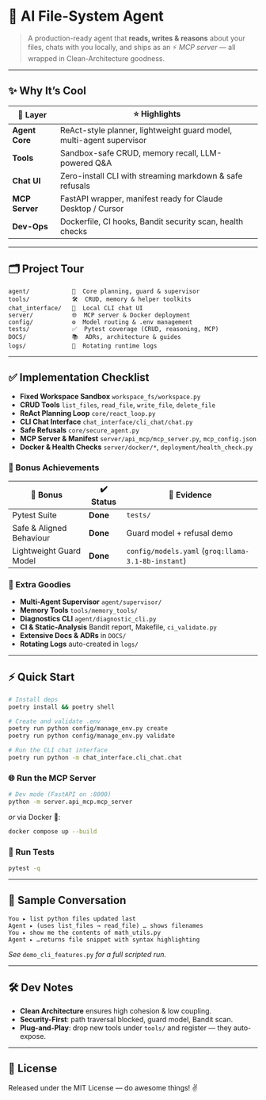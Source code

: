 # 🚀 **AI File-System Agent**

> A production-ready agent that **reads, writes & reasons** about your files, chats with you locally, and ships as an ⚡️ _MCP server_ — all wrapped in Clean-Architecture goodness.

---

## ✨ Why It’s Cool

| 🧩 Layer       | ⭐️ Highlights                                                       |
| -------------- | -------------------------------------------------------------------- |
| **Agent Core** | ReAct-style planner, lightweight guard model, multi-agent supervisor |
| **Tools**      | Sandbox-safe CRUD, memory recall, LLM-powered Q&A                    |
| **Chat UI**    | Zero-install CLI with streaming markdown & safe refusals             |
| **MCP Server** | FastAPI wrapper, manifest ready for Claude Desktop / Cursor          |
| **Dev-Ops**    | Dockerfile, CI hooks, Bandit security scan, health checks            |

---

## 🗂️ Project Tour

```text
agent/            🤖  Core planning, guard & supervisor
tools/            🛠️  CRUD, memory & helper toolkits
chat_interface/   💬  Local CLI chat UI
server/           🌐  MCP server & Docker deployment
config/           ⚙️  Model routing & .env management
tests/            ✅  Pytest coverage (CRUD, reasoning, MCP)
DOCS/             📚  ADRs, architecture & guides
logs/             📝  Rotating runtime logs
```

---

## ✅ Implementation Checklist

- **Fixed Workspace Sandbox** `workspace_fs/workspace.py`
- **CRUD Tools** `list_files`, `read_file`, `write_file`, `delete_file`
- **ReAct Planning Loop** `core/react_loop.py`
- **CLI Chat Interface** `chat_interface/cli_chat/chat.py`
- **Safe Refusals** `core/secure_agent.py`
- **MCP Server & Manifest** `server/api_mcp/mcp_server.py`, `mcp_config.json`
- **Docker & Health Checks** `server/docker/*`, `deployment/health_check.py`

### 🌟 Bonus Achievements

| 🌟 Bonus                 | ✔️ Status | 📎 Evidence                                        |
| ------------------------ | --------- | -------------------------------------------------- |
| Pytest Suite             | **Done**  | `tests/`                                           |
| Safe & Aligned Behaviour | **Done**  | Guard model + refusal demo                         |
| Lightweight Guard Model  | **Done**  | `config/models.yaml` (`groq:llama-3.1-8b-instant`) |

### 🎁 Extra Goodies

- **Multi-Agent Supervisor** `agent/supervisor/`
- **Memory Tools** `tools/memory_tools/`
- **Diagnostics CLI** `agent/diagnostic_cli.py`
- **CI & Static-Analysis** Bandit report, Makefile, `ci_validate.py`
- **Extensive Docs & ADRs** in `DOCS/`
- **Rotating Logs** auto-created in `logs/`

---

## ⚡️ Quick Start

```bash
# Install deps
poetry install && poetry shell

# Create and validate .env
poetry run python config/manage_env.py create
poetry run python config/manage_env.py validate

# Run the CLI chat interface
poetry run python -m chat_interface.cli_chat.chat
```

### 🌐 Run the MCP Server

```bash
# Dev mode (FastAPI on :8000)
python -m server.api_mcp.mcp_server
```

_or_ via Docker 🐳:

```bash
docker compose up --build
```

### 🧪 Run Tests

```bash
pytest -q
```

---

## 💬 Sample Conversation

```text
You ▸ list python files updated last
Agent ▸ (uses list_files → read_file) … shows filenames
You ▸ show me the contents of math_utils.py
Agent ▸ …returns file snippet with syntax highlighting
```

_See_ `demo_cli_features.py` _for a full scripted run._

---

## 🛠️ Dev Notes

- **Clean Architecture** ensures high cohesion & low coupling.
- **Security-First**: path traversal blocked, guard model, Bandit scan.
- **Plug-and-Play**: drop new tools under `tools/` and register — they auto-expose.

---

## 📜 License

Released under the MIT License — do awesome things! ✌️
